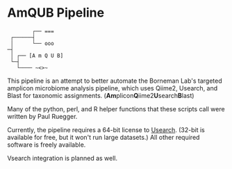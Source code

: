# AmQUB Pipeline
```
        ┌── ===
 ┌──────┤
 │      └── ooo
─┤
 │ ┌── [A m Q U B]  
 └─┤
   └──── ~<>~  
```
This pipeline is an attempt to better automate the Borneman Lab's targeted amplicon microbiome analysis pipeline, which uses Qiime2, Usearch, and Blast for taxonomic assignments. (**Am**plicon**Q**iime2**U**search**B**last)
   
Many of the python, perl, and R helper functions that these scripts call were written by Paul Ruegger.

Currently, the pipeline requires a 64-bit license to [Usearch](https://www.drive5.com/usearch/). (32-bit is available for free, but it won't run large datasets.) All other required software is freely available. 

Vsearch integration is planned as well.
